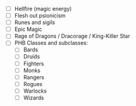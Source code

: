  - [ ] Hellfire (magic energy)
 - [ ] Flesh out psionicism
 - [ ] Runes and sigils
 - [ ] Epic Magic
 - [ ] Rage of Dragons / Dracorage / King-Killer Star
 - [ ] PHB Classes and subclasses:
	 - [ ] Bards
	 - [ ] Druids
	 - [ ] Fighters
	 - [ ] Monks
	 - [ ] Rangers
	 - [ ] Rogues
	 - [ ] Warlocks
	 - [ ] Wizards